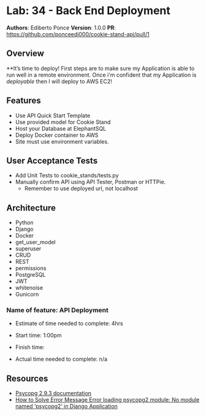 # Lab: 34 - Back End Deployment

**Authors**: Ediberto Ponce
**Version**: 1.0.0
**PR**: https://github.com/ponceedi000/cookie-stand-api/pull/1

## Overview
**It’s time to deploy! First steps are to make sure my Application is able to run well in a remote environment. Once i'm confident that my Application is *deployable* then I will deploy to AWS EC2!


## Features
- Use API Quick Start Template
- Use provided model for Cookie Stand
- Host your Database at ElephantSQL
- Deploy Docker container to AWS
- Site must use environment variables.

## User Acceptance Tests

- Add Unit Tests to cookie_stands/tests.py
- Manually confirm API using API Tester, Postman or HTTPie.
  * Remember to use deployed url, not localhost


## Architecture
- Python
- Django
- Docker
- get_user_model
- superuser
- CRUD
- REST
- permissions
- PostgreSQL
- JWT
- whitenoise
- Gunicorn

### Name of feature: API Deployment

- Estimate of time needed to complete: 4hrs

- Start time: 1:00pm

- Finish time:

- Actual time needed to complete: n/a

## Resources
- [Psycopg 2.9.3 documentation](https://www.psycopg.org/docs/install.html)
- [How to Solve Error Message Error loading psycopg2 module: No module named ‘psycopg2’ in Django Application](https://www.dark-hamster.com/application/how-to-solve-error-message-error-loading-psycopg2-module-no-module-named-psycopg2-in-django-application/)
